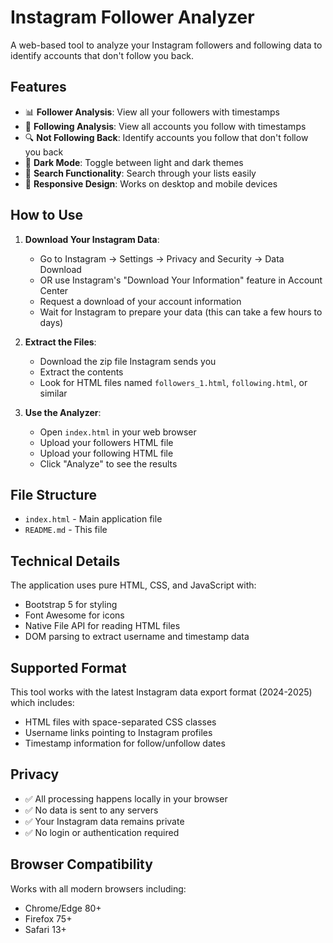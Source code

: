 # Instagram Follower Analyzer

A web-based tool to analyze your Instagram followers and following data to identify accounts that don't follow you back.

## Features

- 📊 **Follower Analysis**: View all your followers with timestamps
- 👥 **Following Analysis**: View all accounts you follow with timestamps  
- 🔍 **Not Following Back**: Identify accounts you follow that don't follow you back
- 🌙 **Dark Mode**: Toggle between light and dark themes
- 🔎 **Search Functionality**: Search through your lists easily
- 📱 **Responsive Design**: Works on desktop and mobile devices

## How to Use

1. **Download Your Instagram Data**:
   - Go to Instagram → Settings → Privacy and Security → Data Download
   - OR use Instagram's "Download Your Information" feature in Account Center
   - Request a download of your account information
   - Wait for Instagram to prepare your data (this can take a few hours to days)

2. **Extract the Files**:
   - Download the zip file Instagram sends you
   - Extract the contents
   - Look for HTML files named `followers_1.html`, `following.html`, or similar

3. **Use the Analyzer**:
   - Open `index.html` in your web browser
   - Upload your followers HTML file
   - Upload your following HTML file  
   - Click "Analyze" to see the results

## File Structure

- `index.html` - Main application file
- `README.md` - This file

## Technical Details

The application uses pure HTML, CSS, and JavaScript with:
- Bootstrap 5 for styling
- Font Awesome for icons
- Native File API for reading HTML files
- DOM parsing to extract username and timestamp data

## Supported Format

This tool works with the latest Instagram data export format (2024-2025) which includes:
- HTML files with space-separated CSS classes
- Username links pointing to Instagram profiles
- Timestamp information for follow/unfollow dates

## Privacy

- ✅ All processing happens locally in your browser
- ✅ No data is sent to any servers
- ✅ Your Instagram data remains private
- ✅ No login or authentication required

## Browser Compatibility

Works with all modern browsers including:
- Chrome/Edge 80+
- Firefox 75+
- Safari 13+